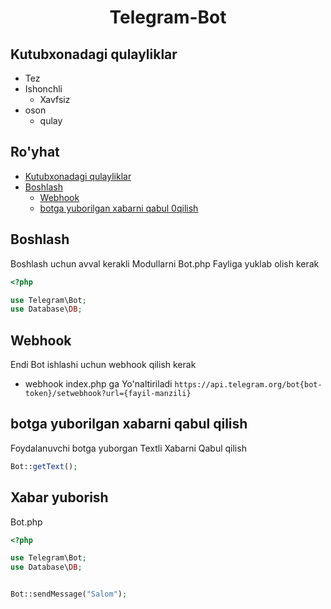 <h1 align="center">Telegram-Bot</h1>

## Kutubxonadagi qulayliklar

- Tez
- Ishonchli
    - Xavfsiz
- oson
    - qulay


## Ro'yhat

- [Kutubxonadagi qulayliklar](#kutubxonadagi-qulayliklar)
- [Boshlash](#boshlash)
    - [Webhook](#webhook)
    - [botga yuborilgan xabarni qabul 0qilish](#botga-yuborilgan-xabarni-qabul-qilish)






## Boshlash

Boshlash uchun avval kerakli Modullarni Bot.php Fayliga yuklab olish kerak 

```php
<?php

use Telegram\Bot;
use Database\DB;

```

## Webhook

Endi Bot ishlashi uchun webhook qilish kerak

- webhook index.php ga Yo'naltiriladi
``
https://api.telegram.org/bot{bot-token}/setwebhook?url={fayil-manzili}
``

## botga yuborilgan xabarni qabul qilish

Foydalanuvchi botga yuborgan Textli Xabarni Qabul qilish

```php
Bot::getText();
````

  
## Xabar yuborish

Bot.php

```php
<?php

use Telegram\Bot;
use Database\DB;


Bot::sendMessage("Salom");
```
  



